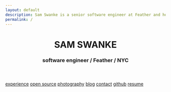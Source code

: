 ```yaml
---
layout: default
description: Sam Swanke is a senior software engineer at Feather and hobby photographer, working in NYC.
permalink: /
---
```


<div class='page home'>
  <header>
    <h1>SAM SWANKE</h1>
    <h3>software engineer / Feather / NYC</h3>
  </header>

  <div class='nav'>
    <a href='/experience'>experience</a>
    <a href='/opensource'>open source</a>
    <a href='/photography'>photography</a>
    <a href='/blog'>blog</a>
    <a href='/contact'>contact</a>
    <a rel="noopener noreferrer" href='https://github.com/skswanke'>github</a>
    <a href='/resume/resume.pdf'>resume</a>
  </div>
</div>
